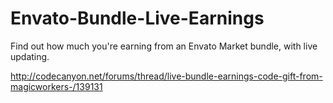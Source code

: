 Envato-Bundle-Live-Earnings
===========================

Find out how much you're earning from an Envato Market bundle, with live updating.

http://codecanyon.net/forums/thread/live-bundle-earnings-code-gift-from-magicworkers-/139131




